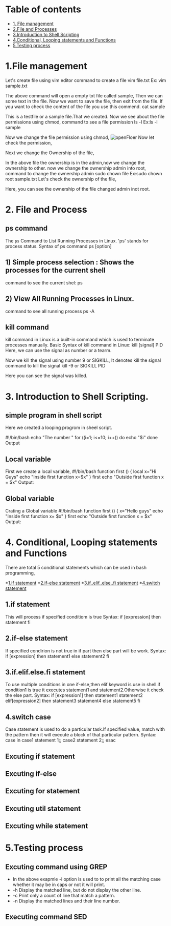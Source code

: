 Table of contents
=================

* [1. File management](#1file-management)
* [2.File and Processes](#2-file-and-process)
* [3.Introduction to Shell Scripting](#3-introduction-to-shell-scripting)
* [4.Conditional, Looping statements and Functions](#4-conditional-looping-statements-and-functions)
* [5.Testing process](#5testing-process)


# 1.File management
Let's create file using vim editor
command to create a file
 vim file.txt
 Ex: vim sample.txt

The above command will open a empty txt file called sample, Then we can some text in the file. Now we want to save the file, then exit from the file.
If you want to check the content of the file you use this commend.
  cat sample

This is a testfile or a sample file.That we created.
Now we see about the file permissions using chmod,
command to see a file permission
  ls -l 
Ex:ls -l sample

Now we change the file permission using chmod,
![openFloer](./images/fpcheck.png)
Now let check the permission,

Next we change the Ownership of the file,

In the above file the ownership is in the admin,now we change the ownership to other. 
now we change the ownership admin into root,
command to change the ownership admin
 sudo chown file
Ex:sudo chown root sample.txt
Let's check the ownership of the file,

Here, you can see the ownership of the file changed admin inot root.

# 2. File and Process
## ps command
The `ps` Command to List Running Processes in Linux. 'ps' stands for process status.
Syntax of ps command ps [option]
## 1) Simple process selection : Shows the processes for the current shell 
command to see the current shel:
  ps
 
## 2) View All Running Processes in Linux.
command to see all running process
 ps -A
 ## kill command
kill command in Linux is a built-in command which is used to terminate processes manually.
Basic Syntax of kill command in Linux:
kill [signal] PID
Here, we can use the signal as number or a tearm.

Now we kill the signal using number 9 or SIGKILL, It denotes kill the signal
command to kill the signal 
  kill -9 or SIGKILL PID

Here you can see the signal was killed.
# 3. Introduction to Shell Scripting.
## simple program in shell script
Here we created a looping progrom in sheel script.

  #!/bin/bash
  echo "The number "
  for ((i=1; i<=10; i++))
  do
  echo "$i" 
  done
Output

## Local variable
First we create a local variable,
 #!/bin/bash
 function first () {
   local x="Hi Guys"
   echo "Inside first function x=$x"
   }
   first
   echo "Outside first function x = $x"
Output:

## Global variable
Crating a Global variable
  #!/bin/bash
  function first () {
   x="Hello guys"
   echo "Inside first function x= $x"
   }
   first
   echo "Outside first function x = $x"
Output:

# 4. Conditional, Looping statements and Functions
There are total 5 conditional statements which can be used in bash programming, 

*[1.if statement](#1if-statement)
*[2.if-else statement](#2if-else-statement)
*[3.if..elif..else..fi statement](#3ifelifelsefi-statement)
*[4.switch statement](#4switch-case)
## 1.if statement
This will process if specified conditiom is true
Syntax:
 if [expression]
 then
 statement
 fi
## 2.if-else statement
If specified condirion is not true in if part then else part will be work.
Syntax:
if [expression]
then 
statement1
else 
statement2
fi
## 3.if.elif.else.fi statement
To use multiple conditions in one if-else,then elif keyword is use in shell.if condition1 is true it executes statement1 and statement2.Otherwise it check the else part.
Syntax:
 if [expression1]
 then
 statement1
 statement2
 elif[expression2]
 then 
 statement3
 statement4
 else
 statement5
 fi
## 4.switch case
Case statement is used to do a particular task.If specified value, match with the pattern then it will execute a block of that particular pattern.
Syntax:
 case in 
 case1 statement 1;;
 case2 statement 2;;
 esac
## Excuting if statement

## Excuting if-else

## Excuting for statement

## Excuting util statement 

## Excuting while statement

# 5.Testing process 

## Excuting command using GREP

* In the above exapmle -i option is used to to print all the matching case whether it may be in caps or not it will print.
* -h Display the matched line, but do not display the other line.
* -c Print only a count of line that match a pattern.
* -n Display the matched lines and their line number.

## Executing command SED